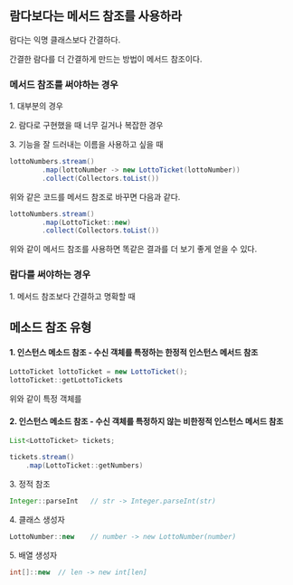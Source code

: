 ## 람다보다는 메서드 참조를 사용하라

람다는 익명 클래스보다 간결하다.

간결한 람다를 더 간결하게 만드는 방법이 메서드 참조이다.

### 메서드 참조를 써야하는 경우 

1\. 대부분의 경우

2\. 람다로 구현했을 때 너무 길거나 복잡한 경우

3\. 기능을 잘 드러내는 이름을 사용하고 싶을 때

```java
lottoNumbers.stream()
        .map(lottoNumber -> new LottoTicket(lottoNumber))
        .collect(Collectors.toList())
```

위와 같은 코드를 메서드 참조로 바꾸면 다음과 같다.

```java
lottoNumbers.stream()
        .map(LottoTicket::new)
        .collect(Collectors.toList())
```

위와 같이 메서드 참조를 사용하면 똑같은 결과를 더 보기 좋게 얻을 수 있다.

### 람다를 써야하는 경우

1\. 메서드 참조보다 간결하고 명확할 때 

## 메소드 참조 유형

#### 1\. 인스턴스 메소드 참조 - 수신 객체를 특정하는 한정적 인스턴스 메서드 참조

```java
LottoTicket lottoTicket = new LottoTicket();
lottoTicket::getLottoTickets
```

위와 같이 특정 객체를 

#### 2\. 인스턴스 메소드 참조 - 수신 객체를 특정하지 않는 비한정적 인스턴스 메서드 참조

```java
List<LottoTicket> tickets;

tickets.stream()
	.map(LottoTicket::getNumbers)
```

3\. 정적 참조

```java
Integer::parseInt	// str -> Integer.parseInt(str)
```

4\. 클래스 생성자

```java
LottoNumber::new	// number -> new LottoNumber(number)
```

5\. 배열 생성자

```java
int[]::new	// len -> new int[len]
```
